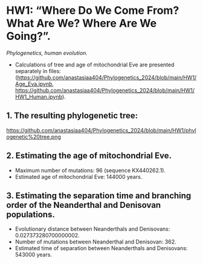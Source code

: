 # HW1: “Where Do We Come From? What Are We? Where Are We Going?”.
*Phylogenetics, human evolution.*
- Calculations of tree and age of mitochondrial Eve are presented separately in files: (https://github.com/anastasiaa404/Phylogenetics_2024/blob/main/HW1/Age_Eva.ipynb, https://github.com/anastasiaa404/Phylogenetics_2024/blob/main/HW1/HW1_Human.ipynb).

## 1. The resulting phylogenetic tree:
https://github.com/anastasiaa404/Phylogenetics_2024/blob/main/HW1/phylogenetic%20tree.png

## 2. Estimating the age of mitochondrial Eve.
- Maximum number of mutations: 96 (sequence KX440262.1).
- Estimated age of mitochondrial Eve: 144000 years.

## 3. Estimating the separation time and branching order of the Neanderthal and Denisovan populations.
- Evolutionary distance between Neanderthals and Denisovans: 0.027373280700000002.
- Number of mutations between Neanderthal and Denisovan: 362.
- Estimated time of separation between Neanderthals and Denisovans: 543000 years.
